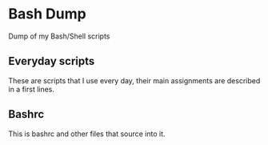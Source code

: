 # Bash Dump

Dump of my Bash/Shell scripts

## Everyday scripts

These are scripts that I use every day, their main assignments are described in a first lines.

## Bashrc

This is bashrc and other files that source into it.
